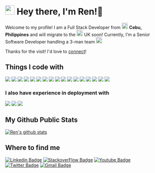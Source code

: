 <h1><img src="https://emojis.slackmojis.com/emojis/images/1531849430/4246/blob-sunglasses.gif?1531849430" width="30"/> Hey there, I'm Ren!👋</h1>

<!--
**renstanforth/renstanforth** is a ✨ _special_ ✨ repository because its `README.md` (this file) appears on your GitHub profile.

Here are some ideas to get you started:

- 🔭 I’m currently working on ...
- 🌱 I’m currently learning ...
- 👯 I’m looking to collaborate on ...
- 🤔 I’m looking for help with ...
- 💬 Ask me about ...
- 📫 How to reach me: ...
- 😄 Pronouns: ...
- ⚡ Fun fact: ...
-->

Welcome to my profile!
I am a Full Stack Developer from <img src="https://www.flaticon.com/svg/static/icons/svg/197/197561.svg" width="20"/> <b>Cebu, Philippines</b> and will migrate to the <img src="https://www.flaticon.com/svg/static/icons/svg/197/197374.svg" width="20"/> UK soon! Currently, I'm a Senior Software Developer handling a 3-man team <img src="https://www.flaticon.com/svg/static/icons/svg/921/921347.svg" width="20"/>

Thanks for the visit! I'd love to [connect](https://www.linkedin.com/in/reneecampanilla/)!

## Things I code with
<img src="https://img.shields.io/badge/php-%23777BB4.svg?&style=for-the-badge&logo=php&logoColor=white"/> <img src="https://img.shields.io/badge/javascript%20-%23323330.svg?&style=for-the-badge&logo=javascript&logoColor=%23F7DF1E"/> <img src="https://img.shields.io/badge/html5%20-%23E34F26.svg?&style=for-the-badge&logo=html5&logoColor=white"/> <img src="https://img.shields.io/badge/css3%20-%231572B6.svg?&style=for-the-badge&logo=css3&logoColor=white"/> <img src="https://img.shields.io/badge/bootstrap%20-%23563D7C.svg?&style=for-the-badge&logo=bootstrap&logoColor=white"/> <img src="https://img.shields.io/badge/jquery%20-%230769AD.svg?&style=for-the-badge&logo=jquery&logoColor=white"/> <img src="https://img.shields.io/badge/SASS%20-hotpink.svg?&style=for-the-badge&logo=SASS&logoColor=white"/> <img src="https://img.shields.io/badge/react%20-%2320232a.svg?&style=for-the-badge&logo=react&logoColor=%2361DAFB"/> <img src="https://img.shields.io/badge/vuejs%20-%2335495e.svg?&style=for-the-badge&logo=vue.js&logoColor=%234FC08D"/> <img src="https://img.shields.io/badge/node.js%20-%2343853D.svg?&style=for-the-badge&logo=node.js&logoColor=white"/> <img src="https://img.shields.io/badge/apache%20-%23D42029.svg?&style=for-the-badge&logo=apache&logoColor=white"/> <img src="https://img.shields.io/badge/nginx%20-%23009639.svg?&style=for-the-badge&logo=nginx&logoColor=white"/> <img src="https://img.shields.io/badge/mysql-%2300f.svg?&style=for-the-badge&logo=mysql&logoColor=white"/> <img src ="https://img.shields.io/badge/postgres-%23316192.svg?&style=for-the-badge&logo=postgresql&logoColor=white"/> <img src="https://img.shields.io/badge/git%20-%23F05033.svg?&style=for-the-badge&logo=git&logoColor=white"/> <img src="https://img.shields.io/badge/gitlab%20-%23181717.svg?&style=for-the-badge&logo=gitlab&logoColor=white"/> <img src="https://img.shields.io/badge/github%20-%23121011.svg?&style=for-the-badge&logo=github&logoColor=white"/>

### I also have experience in deployment with
<img src="https://img.shields.io/badge/DigitalOcean-%230167ff.svg?&style=flat-square&logo=digitalOcean&logoColor=white"/> <img src="https://img.shields.io/badge/AWS%20-%23FF9900.svg?&style=flat-square&logo=amazon-aws&logoColor=white"/> <img src="https://img.shields.io/badge/firebase%20-%23039BE5.svg?&style=flat-square&logo=firebase"/>

## My Github Public Stats
[![Ren's github stats](https://github-readme-stats.vercel.app/api?username=renstanforth&show_icons=true&theme=vue)](https://github.com/renstanforth/github-readme-stats)

## Where to find me
[![Linkedin Badge](https://img.shields.io/badge/RENEESTANFORTH%20-%230077B5.svg?&style=flat-square&logo=linkedin&logoColor=white)](https://www.linkedin.com/in/reneecampanilla/)
[![StackoverFlow Badge](https://img.shields.io/badge/-RenCamp-FE7A16?style=flat-square&logo=stack-overflow&logoColor=white)](https://stackoverflow.com/users/2548908/ren-camp)
[![Youtube Badge](https://img.shields.io/badge/GeekyCebuana%20-%23FF0000.svg?&style=flat-square&logo=YouTube&logoColor=white)](https://www.youtube.com/channel/UCZZgiEkVX4UeOJsNsezc6iA)
[![Twitter Badge](https://img.shields.io/badge/@TheMrsStanforth%20-%231DA1F2.svg?&style=flat-square&logo=Twitter&logoColor=white)](https://twitter.com/@TheMrsStanforth)
[![Gmail Badge](https://img.shields.io/badge/-renee.campanilla-c14438?&style=flat-square&logo=Gmail&logoColor=white&link=mailto:renee.campanilla@gmail.com)](mailto:renee.campanilla@gmail.com)

